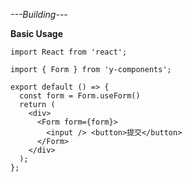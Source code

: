 *---Building---*

**Basic Usage**

```tsx
import React from 'react';

import { Form } from 'y-components';

export default () => {
  const form = Form.useForm()
  return (
    <div>
      <Form form={form}>
        <input /> <button>提交</button>
      </Form>
    </div>
  );
};
```
